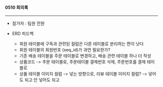 #### 0510 회의록

---

- 참가자 : 팀원 전원

- ERD 피드백
	- 회원 테이블에 구독과 관련된 컬럼은 다른 테이블로 분리하는 편이 낫다
	- 회원 테이블의 회원번호 (seq_id)가 과연 필요한가?
	- 기존 배송 테이블을 주문 테이블로 변경하고, 배송 관련 테이블 하나 더 작성
	- 상품코드 -> 주문 테이블로, 주문테이블 결제번호 삭제, 주문번호를 결제 테이블로
	- 상품 테이블 이미지 컬럼 -> 넣는 방향으로, 리뷰 테이블 이미지 컬럼? -> 넣어도 되고 안 넣어도 되고